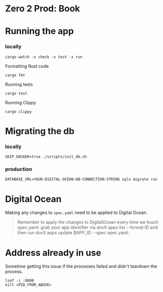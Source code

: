 # Zero 2 Prod: Book

# Running the app
### locally
```shell
cargo watch -x check -x test -x run
```

Formatting Rust code
```shell
cargo fmt
```

Running tests
```shell
cargo test
```

Running Clippy
```shell
cargo clippy
```

# Migrating the db
### locally 

```shell
SKIP_DOCKER=true ./scripts/init_db.sh
```

### production
```shell
DATABASE_URL=YOUR-DIGITAL-OCEAN-DB-CONNECTION-STRING sqlx migrate run
```

# Digital Ocean

Making any changes to `spec.yaml` need to be applied to Digital Ocean.

> Remember to apply the changes to DigitalOcean every time we touch spec.yaml: grab your app identifier via doctl apps list --format ID and then run doctl apps update $APP_ID --spec spec.yaml.

# Address already in use
Sometime getting this issue if the processes failed and didn't teardown the process.

```shell
lsof -i :8000
kill <PID_FROM_ABOVE>
```
